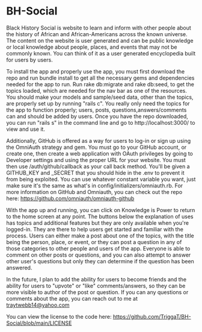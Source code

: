 # BH-Social
Black History Social is website to learn and inform with other people about the history of African and African-Americans across the known universe. The content on the website is user generated and can be public knowledge or local knowledge about people, places, and events that may not be commonly known. You can think of it as a user generated encyclopedia built for users by users.

To install the app and properly use the app, you must first download the repo and run bundle install to get all the necessary gems and dependencies needed for the app to run. Run rake db:migrate and rake db:seed, to get the topics loaded, which are needed for the nav bar as one of the resources. You should make your models and sample/seed data, other than the topics, are properly set up by running "rails c". You really only need the topics for the app to function properly; users, posts, questions,answers/comments can and should be added by users. Once you have the repo downloaded, you can run "rails s" in the command line and go to http://localhost:3000/ to view and use it.

Additionally, GitHub is offered as a way for users to log-in or sign up using the OmniAuth strategy and gem. You must go to your GitHub account, or create one, then create a web application with OAuth privileges by going to Developer settings and using the proper URL for your website. You must then use /auth/github/callback as your call back method. You'll be given a GITHUB_KEY and _SECRET that you should hide in the .env to prevent it from being exploited. You can use whatever constant variable you want, just make sure it's the same as what's in config/initializers/omniauth.rb. For more information on GitHub and Omniauth, you can check out the repo here: https://github.com/omniauth/omniauth-github

With the app up and running, you can click on Knowledge is Power to return to the home screen at any point. The buttons below the explanation of uses has topics and additional features but they are only available when you're logged-in. They are there to help users get started and familiar with the process. Users can either make a post about one of the topics, with the title being the person, place, or event, or they can post a question in any of those categories to other people and users of the app. Everyone is able to comment on other posts or questions, and you can also attempt to answer other user's questions but only they can determine if the question has been answered. 

In the future, I plan to add the ability for users to become friends and the ability for users to "upvote" or "like" comments/answers, so they can be more visible to author of the post or question. If you can any questions or comments about the app, you can reach out to me at traytwebb14@yahoo.com 

You can view the license to the code here: https://github.com/TriggaT/BH-Social/blob/main/LICENSE